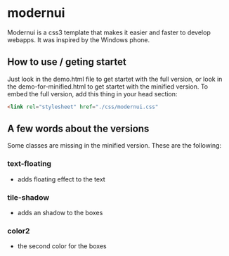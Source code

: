 # modernui
Modernui is a css3 template that makes it easier and faster to develop webapps. It was inspired by the Windows phone.
## How to use / geting startet
Just look in the demo.html file to get startet with the full version, or look in the demo-for-minified.html to get startet with the minified version.
To embed the full version, add this thing in your head section:
```html
<link rel="stylesheet" href="./css/modernui.css"
```
## A few words about the versions
Some classes are missing in the minified version. These are the following:

### text-floating
- adds floating effect to the text

### tile-shadow
- adds an shadow to the boxes

### color2
- the second color for the boxes
